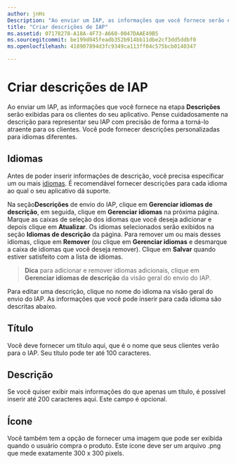 ```yaml
---
author: jnHs
Description: "Ao enviar um IAP, as informações que você fornece serão exibidas para os clientes do seu aplicativo."
title: "Criar descrições de IAP"
ms.assetid: 07178278-A18A-4F73-A660-0047DAAE49B5
ms.sourcegitcommit: be199d045feadb352b914bb11dbe2cf3dd5ddbf0
ms.openlocfilehash: 418907894d3fc9349ca113ff04c575bcb0140347

---
```


# Criar descrições de IAP


Ao enviar um IAP, as informações que você fornece na etapa **Descrições** serão exibidas para os clientes do seu aplicativo. Pense cuidadosamente na descrição para representar seu IAP com precisão de forma a torná-lo atraente para os clientes. Você pode fornecer descrições personalizadas para idiomas diferentes.

## Idiomas


Antes de poder inserir informações de descrição, você precisa especificar um ou mais [idiomas](supported-languages.md). É recomendável fornecer descrições para cada idioma ao qual o seu aplicativo dá suporte.

Na seção**Descrições** de envio do IAP, clique em **Gerenciar idiomas de descrição**, em seguida, clique em **Gerenciar idiomas** na próxima página. Marque as caixas de seleção dos idiomas que você deseja adicionar e depois clique em **Atualizar**. Os idiomas selecionados serão exibidos na seção **Idiomas de descrição** da página. Para remover um ou mais desses idiomas, clique em **Remover** (ou clique em **Gerenciar idiomas** e desmarque a caixa de idiomas que você deseja remover). Clique em **Salvar** quando estiver satisfeito com a lista de idiomas.

> **Dica** para adicionar e remover idiomas adicionais, clique em **Gerenciar idiomas de descrição** da visão geral do envio do IAP.

Para editar uma descrição, clique no nome do idioma na visão geral do envio do IAP. As informações que você pode inserir para cada idioma são descritas abaixo.

## Título

Você deve fornecer um título aqui, que é o nome que seus clientes verão para o IAP. Seu título pode ter até 100 caracteres.

## Descrição

Se você quiser exibir mais informações do que apenas um título, é possível inserir até 200 caracteres aqui. Este campo é opcional.

## Ícone

Você também tem a opção de fornecer uma imagem que pode ser exibida quando o usuário compra o produto. Este ícone deve ser um arquivo .png que mede exatamente 300 x 300 pixels.

 

 







<!--HONumber=Jun16_HO4-->


